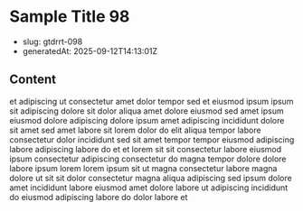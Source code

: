 # Sample Title 98

- slug: gtdrrt-098
- generatedAt: 2025-09-12T14:13:01Z

## Content
et adipiscing ut consectetur amet dolor tempor sed et eiusmod ipsum ipsum sit adipiscing dolore sit dolor aliqua amet dolore eiusmod sed amet ipsum eiusmod dolore adipiscing dolore ipsum amet adipiscing incididunt dolore sit amet sed amet labore sit lorem dolor do elit aliqua tempor labore consectetur dolor incididunt sed sit amet tempor tempor eiusmod adipiscing labore adipiscing labore do et et lorem sit sit consectetur labore eiusmod ipsum consectetur adipiscing consectetur do magna tempor dolore dolore labore ipsum lorem lorem ipsum sit ut magna consectetur labore magna dolore ut sit sit dolor consectetur magna aliqua adipiscing sed ipsum dolore amet incididunt labore eiusmod amet dolore labore ut adipiscing incididunt do eiusmod adipiscing labore do dolor labore et
